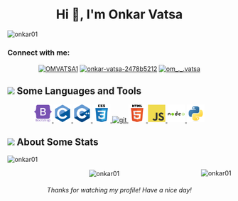 

### <h1 align="center"> Hi 👋, I'm Onkar Vatsa</h1>
<p align="left"> <img src="https://komarev.com/ghpvc/?username=onkar01&label=Profile%20views&color=0e75b6&style=flat" alt="onkar01"></p>

<h3 align="left">Connect with me:</h3>
<p align="center">
<a href="https://twitter.com/OMVATSA1" target="blank"><img align="center" src="https://raw.githubusercontent.com/rahuldkjain/github-profile-readme-generator/master/src/images/icons/Social/twitter.svg" alt="OMVATSA1" height="30" width="40" /></a>
<a href="https://www.linkedin.com/in/onkar-vatsa-2478b5212/" target="blank"><img align="center" src="https://raw.githubusercontent.com/rahuldkjain/github-profile-readme-generator/master/src/images/icons/Social/linked-in-alt.svg" alt="onkar-vatsa-2478b5212" height="30" width="40" /></a>
<a href="https://www.instagram.com/om_._.vatsa/" target="blank"><img align="center" src="https://raw.githubusercontent.com/rahuldkjain/github-profile-readme-generator/master/src/images/icons/Social/instagram.svg" alt="om_._.vatsa" height="30" width="40" /></a>
</P>

## <img src="https://media2.giphy.com/media/QssGEmpkyEOhBCb7e1/giphy.gif?cid=ecf05e47a0n3gi1bfqntqmob8g9aid1oyj2wr3ds3mg700bl&rid=giphy.gif" width="50px"> Some Languages and Tools

<p align="center"> <a href="https://getbootstrap.com" target="_blank" rel="noreferrer"> <img src="https://raw.githubusercontent.com/devicons/devicon/master/icons/bootstrap/bootstrap-plain-wordmark.svg" alt="bootstrap" width="40" height="40"/> </a> <a href="https://www.cprogramming.com/" target="_blank" rel="noreferrer"> <img src="https://raw.githubusercontent.com/devicons/devicon/master/icons/c/c-original.svg" alt="c" width="40" height="40"/> </a> <a href="https://www.w3schools.com/cpp/" target="_blank" rel="noreferrer"> <img src="https://raw.githubusercontent.com/devicons/devicon/master/icons/cplusplus/cplusplus-original.svg" alt="cplusplus" width="40" height="40"/> </a> <a href="https://www.w3schools.com/css/" target="_blank" rel="noreferrer"> <img src="https://raw.githubusercontent.com/devicons/devicon/master/icons/css3/css3-original-wordmark.svg" alt="css3" width="40" height="40"/> </a> <a href="https://git-scm.com/" target="_blank" rel="noreferrer"> <img src="https://www.vectorlogo.zone/logos/git-scm/git-scm-icon.svg" alt="git" width="40" height="40"/> </a> <a href="https://www.w3.org/html/" target="_blank" rel="noreferrer"> <img src="https://raw.githubusercontent.com/devicons/devicon/master/icons/html5/html5-original-wordmark.svg" alt="html5" width="40" height="40"/> </a> <a href="https://developer.mozilla.org/en-US/docs/Web/JavaScript" target="_blank" rel="noreferrer"> <img src="https://raw.githubusercontent.com/devicons/devicon/master/icons/javascript/javascript-original.svg" alt="javascript" width="40" height="40"/> </a> <a href="https://nodejs.org" target="_blank" rel="noreferrer"> <img src="https://raw.githubusercontent.com/devicons/devicon/master/icons/nodejs/nodejs-original-wordmark.svg" alt="nodejs" width="40" height="40"/> </a><a href="https://www.python.org" target="_blank" rel="noreferrer"> <img src="https://raw.githubusercontent.com/devicons/devicon/master/icons/python/python-original.svg" alt="python" width="40" height="40"/> </a> </p>

## <img src="https://media0.giphy.com/media/cNZqrH5IzOG0xrlWks/giphy.gif?cid=ecf05e47map255q427en9uprqc1sb0unjq5k4fnqg5pmhhs4&rid=giphy.gif&ct=s" width="50px"> About Some Stats

<p align="left" size="400px" >&nbsp;<img align="left" src="https://github-readme-stats.vercel.app/api?username=onkar-01&theme=dark&background=0d1117&show_icons=true&locale=en" alt="onkar01" /></p>

<p align="right" size="400px" ><img align="right" src="https://github-readme-streak-stats.herokuapp.com/?user=onkar-01&theme=dark" alt="onkar01" /></p>
<p align="center" > <img align="center" src="https://github-readme-stats.vercel.app/api/top-langs?username=onkar-01&show_icons=true&theme=dark&background=0d1117&locale=en&&text_color=ffffff&&layout=compact" alt="onkar01" /></p>
<h6 align="center">Thanks for watching my profile! Have a nice day!</h6>
